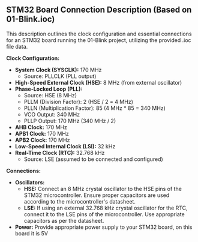 ## STM32 Board Connection Description (Based on 01-Blink.ioc)

This description outlines the clock configuration and essential connections for an STM32 board running the 01-Blink project, utilizing the provided .ioc file data.

**Clock Configuration:**

* **System Clock (SYSCLK):** 170 MHz
    * Source: PLLCLK (PLL output)
* **High-Speed External Clock (HSE):** 8 MHz (from external oscillator)
* **Phase-Locked Loop (PLL):**
    * Source: HSE (8 MHz)
    * PLLM (Division Factor): 2 (HSE / 2 = 4 MHz)
    * PLLN (Multiplication Factor): 85 (4 MHz * 85 = 340 MHz)
    * VCO Output: 340 MHz
    * PLLP Output: 170 MHz (340 MHz / 2)
* **AHB Clock:** 170 MHz
* **APB1 Clock:** 170 MHz
* **APB2 Clock:** 170 MHz
* **Low-Speed Internal Clock (LSI):** 32 kHz
* **Real-Time Clock (RTC):** 32.768 kHz
    * Source: LSE (assumed to be connected and configured)

**Connections:**

* **Oscillators:**
    * **HSE:** Connect an 8 MHz crystal oscillator to the HSE pins of the STM32 microcontroller. Ensure proper capacitors are used according to the microcontroller's datasheet.
    * **LSE:** If using an external 32.768 kHz crystal oscillator for the RTC, connect it to the LSE pins of the microcontroller. Use appropriate capacitors as per the datasheet.
* **Power:**  Provide appropriate power supply to your STM32 board, on this board it is 5V
